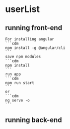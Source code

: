 # userList 
## running front-end 
    For installing angular
    ```cdm
    npm install -g @angular/cli
    ```
    save npm modules 
    ```cdm
    npm install
    ```
    run app
    ```cdm
    npm run start
    ```
    or 
    ```cdm
    ng serve -o
    ```
## running back-end

